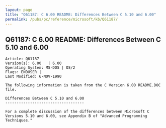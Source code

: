 ```yaml
---
layout: page
title: "Q61187: C 6.00 README: Differences Between C 5.10 and 6.00"
permalink: /pubs/pc/reference/microsoft/kb/Q61187/
---
```


## Q61187: C 6.00 README: Differences Between C 5.10 and 6.00

	Article: Q61187
	Version(s): 6.00   | 6.00
	Operating System: MS-DOS | OS/2
	Flags: ENDUSER |
	Last Modified: 6-NOV-1990
	
	The following information is taken from the C Version 6.00 README.DOC
	file.
	
	Differences Between C 5.10 and 6.00
	-----------------------------------
	
	For a complete discussion of the differences between Microsoft C
	Versions 5.10 and 6.00, see Appendix B of "Advanced Programming
	Techniques."
